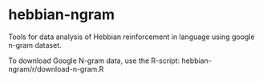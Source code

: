 # hebbian-ngram
Tools for data analysis of Hebbian reinforcement in language using google n-gram dataset.

To download Google N-gram data, use the R-script: 
hebbian-ngram/r/download-n-gram.R

